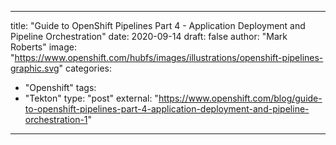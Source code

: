 
--- 

title: "Guide to OpenShift Pipelines Part 4 - Application Deployment and Pipeline Orchestration"
date: 2020-09-14
draft: false
author: "Mark Roberts"
image: "https://www.openshift.com/hubfs/images/illustrations/openshift-pipelines-graphic.svg"
categories:
- "Openshift"
tags:
- "Tekton"
type: "post"
external: "https://www.openshift.com/blog/guide-to-openshift-pipelines-part-4-application-deployment-and-pipeline-orchestration-1"
---
